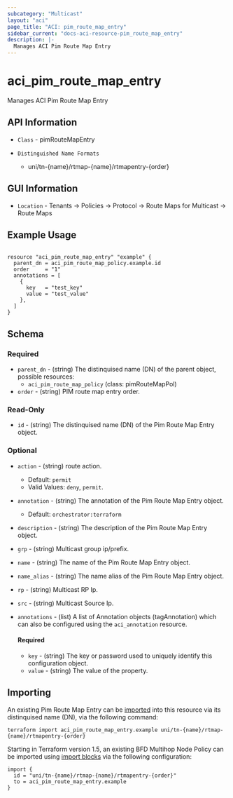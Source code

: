 ```yaml
---
subcategory: "Multicast"
layout: "aci"
page_title: "ACI: pim_route_map_entry"
sidebar_current: "docs-aci-resource-pim_route_map_entry"
description: |-
  Manages ACI Pim Route Map Entry
---
```


# aci_pim_route_map_entry #

Manages ACI Pim Route Map Entry

## API Information ##

* `Class` - pimRouteMapEntry

* `Distinguished Name Formats`
  - uni/tn-{name}/rtmap-{name}/rtmapentry-{order}

## GUI Information ##

* `Location` - Tenants -> Policies -> Protocol -> Route Maps for Multicast -> Route Maps

## Example Usage ##

```hcl

resource "aci_pim_route_map_entry" "example" {
  parent_dn = aci_pim_route_map_policy.example.id
  order     = "1"
  annotations = [
    {
      key   = "test_key"
      value = "test_value"
    },
  ]
}

```

## Schema

### Required

* `parent_dn` - (string) The distinquised name (DN) of the parent object, possible resources:
  - `aci_pim_route_map_policy` (class: pimRouteMapPol)
* `order` - (string) PIM route map entry order.

### Read-Only

* `id` - (string) The distinquised name (DN) of the Pim Route Map Entry object.

### Optional
  
* `action` - (string) route action.
  - Default: `permit`
  - Valid Values: `deny`, `permit`.
* `annotation` - (string) The annotation of the Pim Route Map Entry object.
  - Default: `orchestrator:terraform`
* `description` - (string) The description of the Pim Route Map Entry object.
* `grp` - (string) Multicast group ip/prefix.
* `name` - (string) The name of the Pim Route Map Entry object.
* `name_alias` - (string) The name alias of the Pim Route Map Entry object.
* `rp` - (string) Multicast RP Ip.
* `src` - (string) Multicast Source Ip.

* `annotations` - (list) A list of Annotation objects (tagAnnotation) which can also be configured using the `aci_annotation` resource.
    
  #### Required
  
  * `key` - (string) The key or password used to uniquely identify this configuration object.
  * `value` - (string) The value of the property.

## Importing ##

An existing Pim Route Map Entry can be [imported](https://www.terraform.io/docs/import/index.html) into this resource via its distinquised name (DN), via the following command:

```
terraform import aci_pim_route_map_entry.example uni/tn-{name}/rtmap-{name}/rtmapentry-{order}
```

Starting in Terraform version 1.5, an existing BFD Multihop Node Policy can be imported 
using [import blocks](https://developer.hashicorp.com/terraform/language/import) via the following configuration:

```
import {
  id = "uni/tn-{name}/rtmap-{name}/rtmapentry-{order}"
  to = aci_pim_route_map_entry.example
}
```